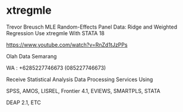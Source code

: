 # xtregmle
Trevor Breusch MLE Random-Effects Panel Data: Ridge and Weighted Regression Use xtregmle With STATA 18

https://www.youtube.com/watch?v=RnZd1tJzPPs

Olah Data Semarang

WA : +6285227746673 (085227746673)

Receive Statistical Analysis Data Processing Services Using

SPSS, AMOS, LISREL, Frontier 4.1, EVIEWS, SMARTPLS, STATA

DEAP 2.1, ETC

